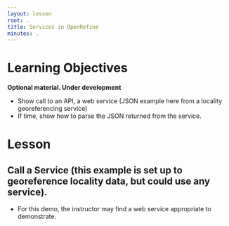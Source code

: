 ```yaml
---
layout: lesson
root: .
title: Services in OpenRefine
minutes: .
---
```


# Learning Objectives

**Optional material. Under development**

* Show call to an API, a web service (JSON example here from a locality georeferencing service)
* If time, show how to parse the JSON returned from the service.


# Lesson

## Call a Service (this example is set up to georeference locality data, but could use any service).

* For this demo, the instructor may find a web service appropriate to demonstrate.


